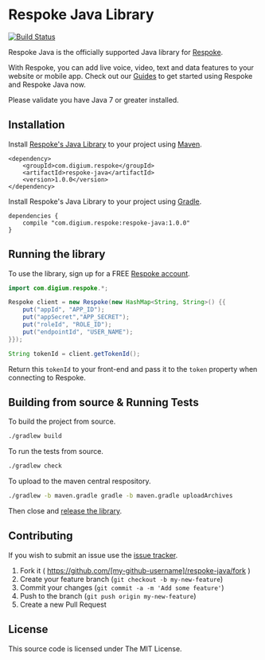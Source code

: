 # Respoke Java Library
[![Build Status](https://travis-ci.org/respoke/respoke-java.svg)](https://travis-ci.org/respoke/respoke-java)

Respoke Java is the officially supported Java library for [Respoke](https://respoke.io).

With Respoke, you can add live voice, video, text and data features to your website or mobile app. Check out our
[Guides](https://docs.respoke.io/server/java/getting-started.html) to get started using Respoke and Respoke Java now.

Please validate you have Java 7 or greater installed.

## Installation

Install [Respoke's Java Library](http://search.maven.org/#search%7Cga%7C1%7Crespoke) to your project using
[Maven](http://search.maven.org/).

```
<dependency>
    <groupId>com.digium.respoke</groupId>
    <artifactId>respoke-java</artifactId>
    <version>1.0.0</version>
</dependency>
```

Install Respoke's Java Library to your project using [Gradle](https://gradle.org/).

```
dependencies {
    compile "com.digium.respoke:respoke-java:1.0.0"
}
```

## Running the library

To use the library, sign up for a FREE [Respoke account](https://portal.respoke.io/#/signup).

```java
import com.digium.respoke.*;

Respoke client = new Respoke(new HashMap<String, String>() {{
    put("appId", "APP_ID");
    put("appSecret","APP_SECRET");
    put("roleId", "ROLE_ID");
    put("endpointId", "USER_NAME");
}});

String tokenId = client.getTokenId();
```

Return this `tokenId` to your front-end and pass it to the `token` property when connecting to Respoke.

## Building from source & Running Tests

To build the project from source.

```sh
./gradlew build
```

To run the tests from source.

```sh
./gradlew check
```

To upload to the maven central respository.

```sh
./gradlew -b maven.gradle gradle -b maven.gradle uploadArchives
```

Then close and [release the library](http://central.sonatype.org/pages/releasing-the-deployment.html).


## Contributing

If you wish to submit an issue use the [issue tracker].

[issue tracker]: https://github.com/respoke/respoke-java/issues

1. Fork it ( https://github.com/[my-github-username]/respoke-java/fork )
2. Create your feature branch (`git checkout -b my-new-feature`)
3. Commit your changes (`git commit -a -m 'Add some feature'`)
4. Push to the branch (`git push origin my-new-feature`)
5. Create a new Pull Request

## License

This source code is licensed under The MIT License.

